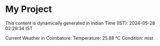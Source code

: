# My Project

This content is dynamically generated in Indian Time (IST): 2024-05-28 02:29:34 IST


Current Weather in Coimbatore:
Temperature: 25.88 °C
Condition: mist

